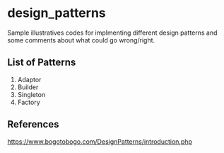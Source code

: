 # design_patterns
Sample illustratives codes for implmenting different design patterns and some comments about what could go wrong/right.

## List of Patterns

1. Adaptor
2. Builder
3. Singleton
4. Factory

## References
https://www.bogotobogo.com/DesignPatterns/introduction.php

